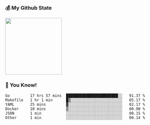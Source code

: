 ### :moneybag: My Github State

<img height="180em" src="https://github-readme-stats.vercel.app/api?username=G-Asura&show_icons=true&hide_border=true&count_private=true&include_all_commits=true" />

### :pill: You Know!
<!--START_SECTION:waka-->

```text
Go         17 hrs 57 mins  ███████████████████████░░   91.37 %
Makefile   1 hr 1 min      █▒░░░░░░░░░░░░░░░░░░░░░░░   05.17 %
YAML       25 mins         ▓░░░░░░░░░░░░░░░░░░░░░░░░   02.17 %
Docker     10 mins         ▒░░░░░░░░░░░░░░░░░░░░░░░░   00.90 %
JSON       1 min           ░░░░░░░░░░░░░░░░░░░░░░░░░   00.15 %
Other      1 min           ░░░░░░░░░░░░░░░░░░░░░░░░░   00.14 %
```

<!--END_SECTION:waka-->

<!--
**G-Asura/G-Asura** is a ✨ _special_ ✨ repository because its `README.md` (this file) appears on your GitHub profile.

Here are some ideas to get you started:

- 🔭 I’m currently working on ...
- 🌱 I’m currently learning ...
- 👯 I’m looking to collaborate on ...
- 🤔 I’m looking for help with ...
- 💬 Ask me about ...
- 📫 How to reach me: ...
- 😄 Pronouns: ...
- ⚡ Fun fact: ...
-->
